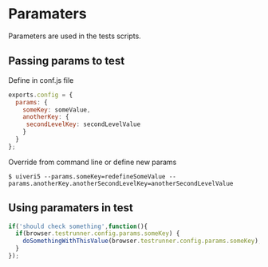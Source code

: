 # Paramaters 
Parameters are used in the tests scripts.

## Passing params to test
Define in conf.js file
```javascript
exports.config = {
  params: {
    someKey: someValue,
    anotherKey: {
     secondLevelKey: secondLevelValue
    }
  }
};
```

Override from command line or define new params
```
$ uiveri5 --params.someKey=redefineSomeValue --params.anotherKey.anotherSecondLevelKey=anotherSecondLevelValue
```

## Using paramaters in test
```javascript
if('should check something',function(){
  if(browser.testrunner.config.params.someKey) {
    doSomethingWithThisValue(browser.testrunner.config.params.someKey);
  }
});
```